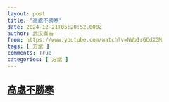 ```yaml
---
layout: post
title: "高處不勝寒"
date: 2024-12-21T05:20:52.000Z
author: 武汉直击
from: https://www.youtube.com/watch?v=NWb1rGCdXGM
tags: [ 方斌 ]
comments: True
categories: [ 方斌 ]
---
```

<!--1734758452000-->
[高處不勝寒](https://www.youtube.com/watch?v=NWb1rGCdXGM)
------

<div>

</div>
